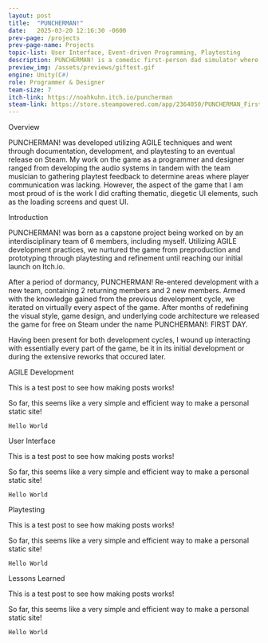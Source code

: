 ```yaml
---
layout: post
title:  "PUNCHERMAN!"
date:   2025-03-20 12:16:30 -0600
prev-page: /projects
prev-page-name: Projects
topic-list: User Interface, Event-driven Programming, Playtesting
description: PUNCHERMAN! is a comedic first-person dad simulator where the player is tasked with completing chores despite only being able to punch. Developed in Unity across two development cycles, PUNCHERMAN! is currently free to download on Steam.
preview_img: /assets/previews/giftest.gif
engine: Unity(C#)
role: Programmer & Designer
team-size: 7
itch-link: https://noahkuhn.itch.io/puncherman
steam-link: https://store.steampowered.com/app/2364050/PUNCHERMAN_First_Day/
---
```


<div class="overview">
    <span class="overview-title">Overview</span>
    <br>
    <p>
        PUNCHERMAN! was developed utilizing AGILE techniques and went through documentation, development, and playtesting to an eventual release on Steam. My work on the game as a programmer and designer ranged from developing the audio systems in tandem with the team musician to gathering playtest feedback to determine areas where player communication was lacking. However, the aspect of the game that I am most proud of is the work I did crafting thematic, diegetic UI elements, such as the loading screens and quest UI.   
    </p>
</div>

<span class="section-title">Introduction</span>

PUNCHERMAN! was born as a capstone project being worked on by an interdisciplinary team of 6 members, including myself. Utilizing AGILE development practices, we nurtured the game from preproduction and prototyping through playtesting and refinement until reaching our initial launch on Itch.io.     

After a period of dormancy, PUNCHERMAN! Re-entered development with a new team, containing 2 returning members and 2 new members. Armed with the knowledge gained from the previous development cycle, we iterated on virtually every aspect of the game. After months of redefining the visual style, game design, and underlying code architecture we released the game for free on Steam under the name PUNCHERMAN!: FIRST DAY.

Having been present for both development cycles, I wound up interacting with essentially every part of the game, be it in its initial development or during the extensive reworks that occured later.

<span class="section-title">AGILE Development</span>

This is a test post to see how making posts works!

So far, this seems like a very simple and efficient way to make a personal static site!

`Hello World`

<span class="section-title">User Interface</span>

This is a test post to see how making posts works!

So far, this seems like a very simple and efficient way to make a personal static site!

`Hello World`

<span class="section-title">Playtesting</span>

This is a test post to see how making posts works!

So far, this seems like a very simple and efficient way to make a personal static site!

`Hello World`

<span class="section-title">Lessons Learned</span>

This is a test post to see how making posts works!

So far, this seems like a very simple and efficient way to make a personal static site!

`Hello World`

